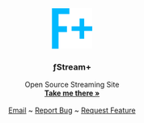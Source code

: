 <div align="center">
  <a href="https://github.com/othneildrew/Best-README-Template">
    <img src="https://github.com/fstreamplus/fstreamplus.github.io/blob/main/stream/assets/icon.png" alt="Logo" width="80" height="80">
  </a>

  <h3 align="center">ƒStream+</h3>

  <p align="center">
    Open Source Streaming Site
    <br />
    <a href="https://fstreamplus.github.io/"><strong>Take me there »</strong></a>
    <br />
    <br />
    <a href="mailto:logandoescode@protonmail.ch">Email</a>
    ~
    <a href="https://github.com/logandoescode/logandoescode.github.io/issues">Report Bug</a>
    ~
    <a href="https://github.com/logandoescode/logandoescode.github.io/issues">Request Feature</a>
  </p>
</div>
